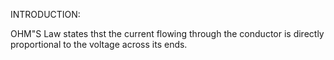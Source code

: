 INTRODUCTION:

OHM"S Law states thst the current flowing through the conductor is directly proportional to the voltage across its ends.
